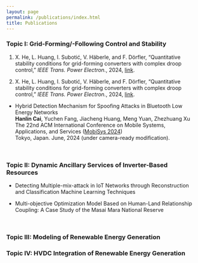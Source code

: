 ```yaml
---
layout: page
permalink: /publications/index.html
title: Publications
---
```


### Topic I: Grid-Forming/-Following Control and Stability

1. X. He, L. Huang, I. Subotić, V. Häberle, and F. Dörfler, “Quantitative stability conditions for grid-forming converters with complex droop control,” *IEEE Trans. Power Electron.*, 2024, [link](https://arxiv.org/abs/2310.09933).

1. X. He, L. Huang, I. Subotić, V. Häberle, and F. Dörfler, “Quantitative stability conditions for grid-forming converters with complex droop control,” *IEEE Trans. Power Electron.*, 2024, [link](https://arxiv.org/abs/2310.09933).

- Hybrid Detection Mechanism for Spoofing Attacks in Bluetooth Low Energy Networks<br>**Hanlin Cai**, Yuchen Fang, Jiacheng Huang, Meng Yuan, Zhezhuang Xu<br>The 22nd ACM International Conference on Mobile Systems, Applications, and Services ([MobiSys 2024](https://www.sigmobile.org/mobisys/2024/))<br>Tokyo, Japan. June, 2024 (under camera-ready modification).

  <br>

### Topic II: Dynamic Ancillary Services of Inverter-Based Resources

- Detecting Multiple-mix-attack in IoT Networks through Reconstruction and Classification Machine Learning Techniques<br>

- Multi-objective Optimization Model Based on Human-Land Relationship Coupling: A Case Study of the Masai Mara National Reserve<br>

  <br>

### Topic III: Modeling of Renewable Energy Generation


### Topic IV: HVDC Integration of Renewable Energy Generation
